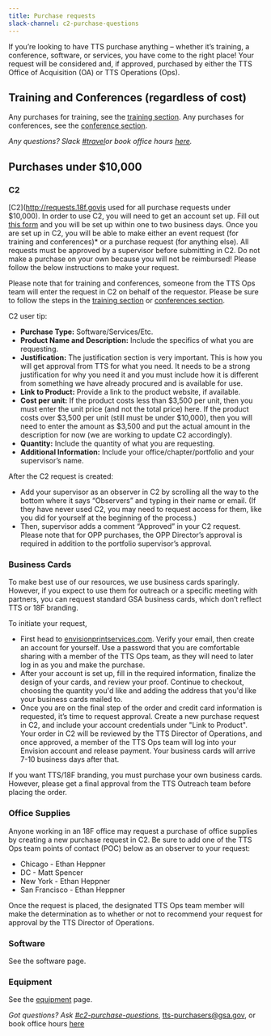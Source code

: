 ```yaml
---
title: Purchase requests
slack-channel: c2-purchase-questions
---
```


If you’re looking to have TTS purchase anything – whether it’s training, a conference, software, or services, you have come to the right place! Your request will be considered and, if approved, purchased by either the TTS Office of Acquisition (OA) or TTS Operations (Ops).

## Training and Conferences (regardless of cost)

Any purchases for training, see the [training section](https://handbook.18f.gov/attending-conferences/#im-attending-training-that-is-not-at-a-conference). Any purchases for conferences, see the [conference section](https://handbook.18f.gov/attending-conferences/#im-attending-a-conference-including-training-offered-before-or-after-the-conference). 

*Any questions? Slack [#travel](https://gsa-tts.slack.com/messages/travel/)or book office hours [here](https://sites.google.com/a/gsa.gov/tts-office-hours/).*

## Purchases under $10,000 

### C2

[C2](http://requests.18f.govis used for all purchase requests under $10,000). In order to use C2, you will need to get an account set up. Fill out [this form](https://docs.google.com/forms/d/e/1FAIpQLSfZfBRRO_mBz2wwBHJTufi6kWONQhc64otCAYBCKV8keDvXVA/viewform) and you will be set up within one to two business days. Once you are set up in C2, you will be able to make either an event request (for training and conferences)* or a purchase request (for anything else). All requests must be approved by a supervisor before submitting in C2. Do not make a purchase on your own because you will not be reimbursed! Please follow the below instructions to make your request.   

Please note that for training and conferences, someone from the TTS Ops team will enter the request in C2 on behalf of the requestor. Please be sure to follow the steps in the [training section](https://handbook.18f.gov/attending-conferences/#im-attending-training-that-is-not-at-a-conference) or [conferences section](https://handbook.18f.gov/attending-conferences/#im-attending-a-conference-including-training-offered-before-or-after-the-conference). 

C2 user tip: 

* **Purchase Type:** Software/Services/Etc.
* **Product Name and Description:** Include the specifics of what you are requesting.
* **Justification:** The justification section is very important. This is how you will get approval from TTS for what you need. It needs to be a strong justification for why you need it and you must include how it is different from something we have already procured and is available for use.
* **Link to Product:** Provide a link to the product website, if available.  
* **Cost per unit:** If the product costs less than $3,500 per unit, then you must enter the unit price (and not the total price) here. If the product costs over $3,500 per unit (still must be under $10,000), then you will need to enter the amount as $3,500 and put the actual amount in the description for now (we are working to update C2 accordingly).
* **Quantity:** Include the quantity of what you are requesting.
* **Additional Information:** Include your office/chapter/portfolio and your supervisor’s name.  

After the C2 request is created:

* Add your supervisor as an observer in C2 by scrolling all the way to the bottom where it says “Observers” and typing in their name or email. (If they have never used C2, you may need to request access for them, like you did for yourself at the beginning of the process.) 
* Then, supervisor adds a comment “Approved” in your C2 request. Please note that for OPP purchases, the OPP Director’s approval is required in addition to the portfolio supervisor’s approval. 

### Business Cards

To make best use of our resources, we use business cards sparingly. However, if you expect to use them for outreach or a specific meeting with partners, you can request standard GSA business cards, which don’t reflect TTS or 18F branding.

To initiate your request, 

* First head to [envisionprintservices.com](http://envisionprintservices.com/). Verify your email, then create an account for yourself. Use a password that you are comfortable sharing with a member of the TTS Ops team, as they will need to later log in as you and make the purchase. 
* After your account is set up, fill in the required information, finalize the design of your cards, and review your proof. Continue to checkout, choosing the quantity you'd like and adding the address that you'd like your business cards mailed to.
* Once you are on the final step of the order and credit card information is requested, it’s time to request approval. Create a new purchase request in C2, and include your account credentials under "Link to Product". Your order in C2 will be reviewed by the TTS Director of Operations, and once approved, a member of the TTS Ops team will log into your Envision account and release payment. Your business cards will arrive 7-10 business days after that.

If you want TTS/18F branding, you must purchase your own business cards. However, please get a final approval from the TTS Outreach team before placing the order. 

### Office Supplies

Anyone working in an 18F office may request a purchase of office supplies by creating a new purchase request in C2. Be sure to add one of the TTS Ops team points of contact (POC) below as an observer to your request:

* Chicago - Ethan Heppner
* DC - Matt Spencer
* New York - Ethan Heppner
* San Francisco - Ethan Heppner

Once the request is placed, the designated TTS Ops team member will make the determination as to whether or not to recommend your request for approval by the TTS Director of Operations.

### Software

See the software page.

### Equipment

See the [equipment](https://handbook.18f.gov/equipment/) page.






*Got questions? Ask [#c2-purchase-questions](https://gsa-tts.slack.com/messages/C0E1APHGU/)*, [tts-purchasers@gsa.gov](mailto:tts-purchasers@gsa.gov), or book office hours [here](https://sites.google.com/a/gsa.gov/tts-office-hours/)
